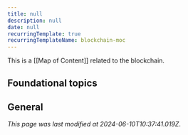 ```yaml
---
title: null
description: null
date: null
recurringTemplate: true
recurringTemplateName: blockchain-moc
---
```


This is a [[Map of Content]] related to the blockchain.

## Foundational topics

## General

_This page was last modified at 2024-06-10T10:37:41.019Z_.
